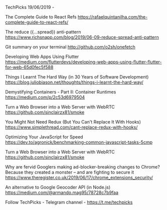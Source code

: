 TechPicks 19/06/2019 -

The Complete Guide to React Refs
https://rafaelquintanilha.com/the-complete-guide-to-react-refs/

The reduce ({...spread}) anti-pattern
https://www.richsnapp.com/blog/2019/06-09-reduce-spread-anti-pattern

Git summary on your terminal
http://github.com/o2sh/onefetch

Developing Web Apps Using Flutter
https://medium.com/flutterdevs/developing-web-apps-using-flutter-flutter-for-web-65d0fec5f588

Things I Learnt The Hard Way (in 30 Years of Software Development)
https://blog.juliobiason.net/thoughts/things-i-learnt-the-hard-way/

Demystifying Containers - Part II: Container Runtimes
https://medium.com/p/2c53d6979504

Turn a Web Browser into a Web Server with WebRTC
https://github.com/sinclairzx81/smoke

You Might Not Need Redux (But You Can't Replace It With Hooks)
https://www.simplethread.com/cant-replace-redux-with-hooks/

Optimizing Your JavaScript for Speed
https://dev.to/agronick/benchmarking-common-javascript-tasks-5cmp

Turn a Web Browser into a Web Server with WebRTC
https://github.com/sinclairzx81/smoke

Why are fervid Googlers making ad-blocker-breaking changes to Chrome? Because they created a monster – and are fighting to secure it
https://www.theregister.co.uk/2019/06/17/chrome_extensions_security/

An alternative to Google Geocoder API (in Node.js)
https://medium.com/@armando.mag95/78728c7b9faa

Follow TechPicks -
Telegram channel - https://t.me/techpicks